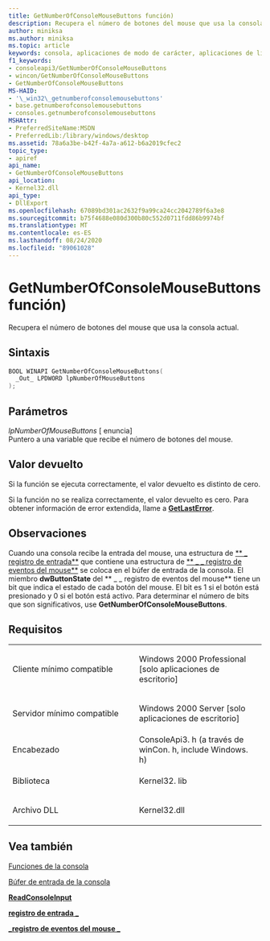 ```yaml
---
title: GetNumberOfConsoleMouseButtons función)
description: Recupera el número de botones del mouse que usa la consola actual.
author: miniksa
ms.author: miniksa
ms.topic: article
keywords: consola, aplicaciones de modo de carácter, aplicaciones de línea de comandos, aplicaciones de terminal, API de consola
f1_keywords:
- consoleapi3/GetNumberOfConsoleMouseButtons
- wincon/GetNumberOfConsoleMouseButtons
- GetNumberOfConsoleMouseButtons
MS-HAID:
- '\_win32\_getnumberofconsolemousebuttons'
- base.getnumberofconsolemousebuttons
- consoles.getnumberofconsolemousebuttons
MSHAttr:
- PreferredSiteName:MSDN
- PreferredLib:/library/windows/desktop
ms.assetid: 78a6a3be-b42f-4a7a-a612-b6a2019cfec2
topic_type:
- apiref
api_name:
- GetNumberOfConsoleMouseButtons
api_location:
- Kernel32.dll
api_type:
- DllExport
ms.openlocfilehash: 67089bd301ac2632f9a99ca24cc2042789f6a3e8
ms.sourcegitcommit: b75f4688e080d300b80c552d0711fdd86b9974bf
ms.translationtype: MT
ms.contentlocale: es-ES
ms.lasthandoff: 08/24/2020
ms.locfileid: "89061028"
---
```

# <a name="getnumberofconsolemousebuttons-function"></a>GetNumberOfConsoleMouseButtons función)


Recupera el número de botones del mouse que usa la consola actual.

<a name="syntax"></a>Sintaxis
------

```C
BOOL WINAPI GetNumberOfConsoleMouseButtons(
  _Out_ LPDWORD lpNumberOfMouseButtons
);
```

<a name="parameters"></a>Parámetros
----------

*lpNumberOfMouseButtons* \[ enuncia\]  
Puntero a una variable que recibe el número de botones del mouse.

<a name="return-value"></a>Valor devuelto
------------

Si la función se ejecuta correctamente, el valor devuelto es distinto de cero.

Si la función no se realiza correctamente, el valor devuelto es cero. Para obtener información de error extendida, llame a [**GetLastError**](https://msdn.microsoft.com/library/windows/desktop/ms679360).

<a name="remarks"></a>Observaciones
-------

Cuando una consola recibe la entrada del mouse, una estructura de [** \_ registro de entrada**](input-record-str.md) que contiene una estructura de [** \_ \_ registro de eventos del mouse**](mouse-event-record-str.md) se coloca en el búfer de entrada de la consola. El miembro **dwButtonState** del ** \_ \_ registro de eventos del mouse** tiene un bit que indica el estado de cada botón del mouse. El bit es 1 si el botón está presionado y 0 si el botón está activo. Para determinar el número de bits que son significativos, use **GetNumberOfConsoleMouseButtons**.

<a name="requirements"></a>Requisitos
------------

<table>
<colgroup>
<col width="50%" />
<col width="50%" />
</colgroup>
<tbody>
<tr class="odd">
<td><p>Cliente mínimo compatible</p></td>
<td><p>Windows 2000 Professional [solo aplicaciones de escritorio]</p></td>
</tr>
<tr class="even">
<td><p>Servidor mínimo compatible</p></td>
<td><p>Windows 2000 Server [solo aplicaciones de escritorio]</p></td>
</tr>
<tr class="odd">
<td><p>Encabezado</p></td>
<td>ConsoleApi3. h (a través de winCon. h, include Windows. h)</td>
</tr>
<tr class="even">
<td><p>Biblioteca</p></td>
<td>Kernel32. lib</td>
</tr>
<tr class="odd">
<td><p>Archivo DLL</p></td>
<td>Kernel32.dll</td>
</tr>
<tr class="even">
</tr>
<tr class="odd">
</tr>
<tr class="even">
</tr>
</tbody>
</table>

## <a name="span-idsee_alsospansee-also"></a><span id="see_also"></span>Vea también


[Funciones de la consola](console-functions.md)

[Búfer de entrada de la consola](console-input-buffer.md)

[**ReadConsoleInput**](readconsoleinput.md)

[**registro de entrada \_**](input-record-str.md)

[**\_registro de eventos del mouse \_**](mouse-event-record-str.md)

 

 




